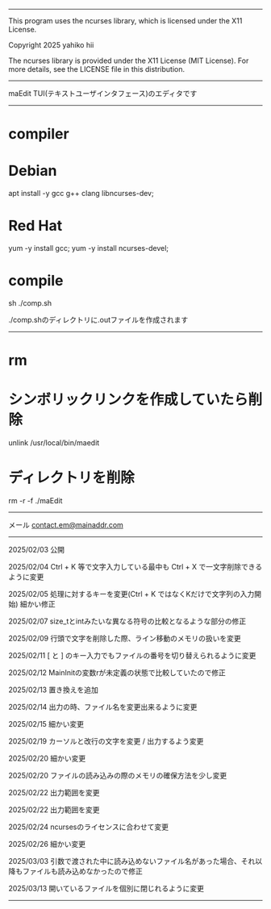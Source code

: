 ----

This program uses the ncurses library, which is licensed under the X11 License.

Copyright 2025 yahiko hii

The ncurses library is provided under the X11 License (MIT License). For more details, see the LICENSE file in this distribution.

----

maEdit
TUI(テキストユーザインタフェース)のエディタです

----

# compiler

# Debian
apt install -y gcc g++ clang libncurses-dev;

# Red Hat
yum -y install gcc;
yum -y install ncurses-devel;

# compile
sh ./comp.sh

./comp.shのディレクトリに.outファイルを作成されます

----

# rm

# シンボリックリンクを作成していたら削除
unlink /usr/local/bin/maedit

# ディレクトリを削除
rm -r -f ./maEdit

----

メール
contact.em@mainaddr.com

----

2025/02/03
公開

2025/02/04
Ctrl + K 等で文字入力している最中も Ctrl + X で一文字削除できるように変更

2025/02/05
処理に対するキーを変更(Ctrl + K ではなくKだけで文字列の入力開始)
細かい修正

2025/02/07
size_tとintみたいな異なる符号の比較となるような部分の修正

2025/02/09
行頭で文字を削除した際、ライン移動のメモリの扱いを変更

2025/02/11
[ と ] のキー入力でもファイルの番号を切り替えられるように変更

2025/02/12
MainInitの変数rが未定義の状態で比較していたので修正

2025/02/13
置き換えを追加

2025/02/14
出力の時、ファイル名を変更出来るように変更

2025/02/15
細かい変更

2025/02/19
カーソルと改行の文字を変更 / 出力するよう変更

2025/02/20
細かい変更

2025/02/20
ファイルの読み込みの際のメモリの確保方法を少し変更

2025/02/22
出力範囲を変更

2025/02/22
出力範囲を変更

2025/02/24
ncursesのライセンスに合わせて変更

2025/02/26
細かい変更

2025/03/03
引数で渡された中に読み込めないファイル名があった場合、それ以降もファイルも読み込めなかったので修正

2025/03/13
開いているファイルを個別に閉じれるように変更

----

